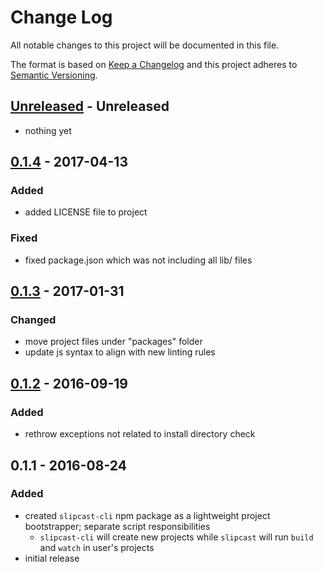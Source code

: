 # Change Log
All notable changes to this project will be documented in this file.

The format is based on [Keep a Changelog](http://keepachangelog.com/)
and this project adheres to [Semantic Versioning](http://semver.org/).


## [Unreleased] - Unreleased
- nothing yet


## [0.1.4] - 2017-04-13
### Added
- added LICENSE file to project

### Fixed
- fixed package.json which was not including all lib/ files


## [0.1.3] - 2017-01-31
### Changed
- move project files under "packages" folder
- update js syntax to align with new linting rules


## [0.1.2] - 2016-09-19
### Added
- rethrow exceptions not related to install directory check


## 0.1.1 - 2016-08-24
### Added
- created `slipcast-cli` npm package as a lightweight project bootstrapper; separate script responsibilities
    - `slipcast-cli` will create new projects while `slipcast` will run `build` and `watch` in user's projects
- initial release


[Unreleased]: https://github.com/CoffeeAndCode/slipcast/compare/slipcast-cli@0.1.4...HEAD
[0.1.4]: https://github.com/CoffeeAndCode/slipcast/compare/slipcast-cli@0.1.3...slipcast-cli@0.1.4
[0.1.3]: https://github.com/CoffeeAndCode/slipcast/compare/slipcast-cli@0.1.2...slipcast-cli@0.1.3
[0.1.2]: https://github.com/CoffeeAndCode/slipcast/compare/slipcast-cli@0.1.1...slipcast-cli@0.1.2
